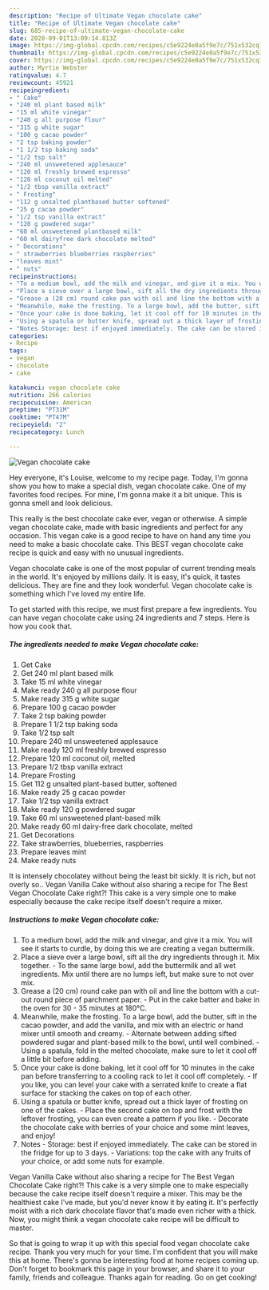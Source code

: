 ```yaml
---
description: "Recipe of Ultimate Vegan chocolate cake"
title: "Recipe of Ultimate Vegan chocolate cake"
slug: 685-recipe-of-ultimate-vegan-chocolate-cake
date: 2020-09-01T13:09:14.813Z
image: https://img-global.cpcdn.com/recipes/c5e9224e0a5f9e7c/751x532cq70/vegan-chocolate-cake-recipe-main-photo.jpg
thumbnail: https://img-global.cpcdn.com/recipes/c5e9224e0a5f9e7c/751x532cq70/vegan-chocolate-cake-recipe-main-photo.jpg
cover: https://img-global.cpcdn.com/recipes/c5e9224e0a5f9e7c/751x532cq70/vegan-chocolate-cake-recipe-main-photo.jpg
author: Myrtie Webster
ratingvalue: 4.7
reviewcount: 45921
recipeingredient:
- " Cake"
- "240 ml plant based milk"
- "15 ml white vinegar"
- "240 g all purpose flour"
- "315 g white sugar"
- "100 g cacao powder"
- "2 tsp baking powder"
- "1 1/2 tsp baking soda"
- "1/2 tsp salt"
- "240 ml unsweetened applesauce"
- "120 ml freshly brewed espresso"
- "120 ml coconut oil melted"
- "1/2 tbsp vanilla extract"
- " Frosting"
- "112 g unsalted plantbased butter softened"
- "25 g cacao powder"
- "1/2 tsp vanilla extract"
- "120 g powdered sugar"
- "60 ml unsweetened plantbased milk"
- "60 ml dairyfree dark chocolate melted"
- " Decorations"
- " strawberries blueberries raspberries"
- "leaves mint"
- " nuts"
recipeinstructions:
- "To a medium bowl, add the milk and vinegar, and give it a mix. You will see it starts to curdle, by doing this we are creating a vegan buttermilk."
- "Place a sieve over a large bowl, sift all the dry ingredients through it. Mix together. To the same large bowl, add the buttermilk and all wet ingredients. Mix until there are no lumps left, but make sure to not over mix."
- "Grease a (20 cm) round cake pan with oil and line the bottom with a cut-out round piece of parchment paper.  Put in the cake batter and bake in the oven for 30 - 35 minutes at 180°C."
- "Meanwhile, make the frosting. To a large bowl, add the butter, sift in the cacao powder, and add the vanilla, and mix with an electric or hand mixer until smooth and creamy. Alternate between adding sifted powdered sugar and plant-based milk to the bowl, until well combined. Using a spatula, fold in the melted chocolate, make sure to let it cool off a little bit before adding."
- "Once your cake is done baking, let it cool off for 10 minutes in the cake pan before transferring to a cooling rack to let it cool off completely. If you like, you can level your cake with a serrated knife to create a flat surface for stacking the cakes on top of each other."
- "Using a spatula or butter knife, spread out a thick layer of frosting on one of the cakes. Place the second cake on top and frost with the leftover frosting, you can even create a pattern if you like. Decorate the chocolate cake with berries of your choice and some mint leaves, and enjoy!"
- "Notes Storage: best if enjoyed immediately. The cake can be stored in the fridge for up to 3 days.  Variations: top the cake with any fruits of your choice, or add some nuts for example."
categories:
- Recipe
tags:
- vegan
- chocolate
- cake

katakunci: vegan chocolate cake 
nutrition: 266 calories
recipecuisine: American
preptime: "PT31M"
cooktime: "PT47M"
recipeyield: "2"
recipecategory: Lunch

---
```



![Vegan chocolate cake](https://img-global.cpcdn.com/recipes/c5e9224e0a5f9e7c/751x532cq70/vegan-chocolate-cake-recipe-main-photo.jpg)

Hey everyone, it's Louise, welcome to my recipe page. Today, I'm gonna show you how to make a special dish, vegan chocolate cake. One of my favorites food recipes. For mine, I'm gonna make it a bit unique. This is gonna smell and look delicious.

This really is the best chocolate cake ever, vegan or otherwise. A simple vegan chocolate cake, made with basic ingredients and perfect for any occasion. This vegan cake is a good recipe to have on hand any time you need to make a basic chocolate cake. This BEST vegan chocolate cake recipe is quick and easy with no unusual ingredients.

Vegan chocolate cake is one of the most popular of current trending meals in the world. It's enjoyed by millions daily. It is easy, it's quick, it tastes delicious. They are fine and they look wonderful. Vegan chocolate cake is something which I've loved my entire life.


To get started with this recipe, we must first prepare a few ingredients. You can have vegan chocolate cake using 24 ingredients and 7 steps. Here is how you cook that.

<!--inarticleads1-->

##### The ingredients needed to make Vegan chocolate cake:

1. Get  Cake
1. Get 240 ml plant based milk
1. Take 15 ml white vinegar
1. Make ready 240 g all purpose flour
1. Make ready 315 g white sugar
1. Prepare 100 g cacao powder
1. Take 2 tsp baking powder
1. Prepare 1 1/2 tsp baking soda
1. Take 1/2 tsp salt
1. Prepare 240 ml unsweetened applesauce
1. Make ready 120 ml freshly brewed espresso
1. Prepare 120 ml coconut oil, melted
1. Prepare 1/2 tbsp vanilla extract
1. Prepare  Frosting
1. Get 112 g unsalted plant-based butter, softened
1. Make ready 25 g cacao powder
1. Take 1/2 tsp vanilla extract
1. Make ready 120 g powdered sugar
1. Take 60 ml unsweetened plant-based milk
1. Make ready 60 ml dairy-free dark chocolate, melted
1. Get  Decorations
1. Take  strawberries, blueberries, raspberries
1. Prepare leaves mint
1. Make ready  nuts


It is intensely chocolatey without being the least bit sickly. It is rich, but not overly so.. Vegan Vanilla Cake without also sharing a recipe for The Best Vegan Chocolate Cake right?! This cake is a very simple one to make especially because the cake recipe itself doesn&#39;t require a mixer. 

<!--inarticleads2-->

##### Instructions to make Vegan chocolate cake:

1. To a medium bowl, add the milk and vinegar, and give it a mix. You will see it starts to curdle, by doing this we are creating a vegan buttermilk.
1. Place a sieve over a large bowl, sift all the dry ingredients through it. Mix together. - To the same large bowl, add the buttermilk and all wet ingredients. Mix until there are no lumps left, but make sure to not over mix.
1. Grease a (20 cm) round cake pan with oil and line the bottom with a cut-out round piece of parchment paper.  - Put in the cake batter and bake in the oven for 30 - 35 minutes at 180°C.
1. Meanwhile, make the frosting. To a large bowl, add the butter, sift in the cacao powder, and add the vanilla, and mix with an electric or hand mixer until smooth and creamy. - Alternate between adding sifted powdered sugar and plant-based milk to the bowl, until well combined. - Using a spatula, fold in the melted chocolate, make sure to let it cool off a little bit before adding.
1. Once your cake is done baking, let it cool off for 10 minutes in the cake pan before transferring to a cooling rack to let it cool off completely. - If you like, you can level your cake with a serrated knife to create a flat surface for stacking the cakes on top of each other.
1. Using a spatula or butter knife, spread out a thick layer of frosting on one of the cakes. - Place the second cake on top and frost with the leftover frosting, you can even create a pattern if you like. - Decorate the chocolate cake with berries of your choice and some mint leaves, and enjoy!
1. Notes - Storage: best if enjoyed immediately. The cake can be stored in the fridge for up to 3 days.  - Variations: top the cake with any fruits of your choice, or add some nuts for example.


Vegan Vanilla Cake without also sharing a recipe for The Best Vegan Chocolate Cake right?! This cake is a very simple one to make especially because the cake recipe itself doesn&#39;t require a mixer. This may be the healthiest cake I&#39;ve made, but you&#39;d never know it by eating it. It&#39;s perfectly moist with a rich dark chocolate flavor that&#39;s made even richer with a thick. Now, you might think a vegan chocolate cake recipe will be difficult to master. 

So that is going to wrap it up with this special food vegan chocolate cake recipe. Thank you very much for your time. I'm confident that you will make this at home. There's gonna be interesting food at home recipes coming up. Don't forget to bookmark this page in your browser, and share it to your family, friends and colleague. Thanks again for reading. Go on get cooking!
